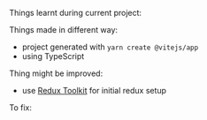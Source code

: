 Things learnt during current project:

Things made in different way:

- project generated with `yarn create @vitejs/app`
- using TypeScript

Thing might be improved:

- use [Redux Toolkit](https://redux-toolkit.js.org/) for initial redux setup

To fix:
